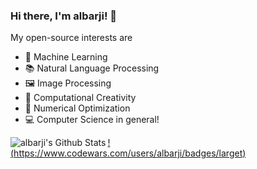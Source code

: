### Hi there, I'm albarji! 👋

My open-source interests are

* 🤖 Machine Learning 
* 📚 Natural Language Processing 
* 🖼️ Image Processing 
* 🤔 Computational Creativity
* 🔩 Numerical Optimization
* 💻 Computer Science in general!

<img align="left" alt="albarji's Github Stats" src="https://github-readme-stats.vercel.app/api?username=albarji&show_icons=true&hide_border=true" />

[!(https://www.codewars.com/users/albarji/badges/larget)](https://www.codewars.com/users/albarji)

<!-- [![Top Langs](https://github-readme-stats.vercel.app/api/top-langs/?username=albarji&layout=compact)](https://github.com/anuraghazra/github-readme-stats) -->
